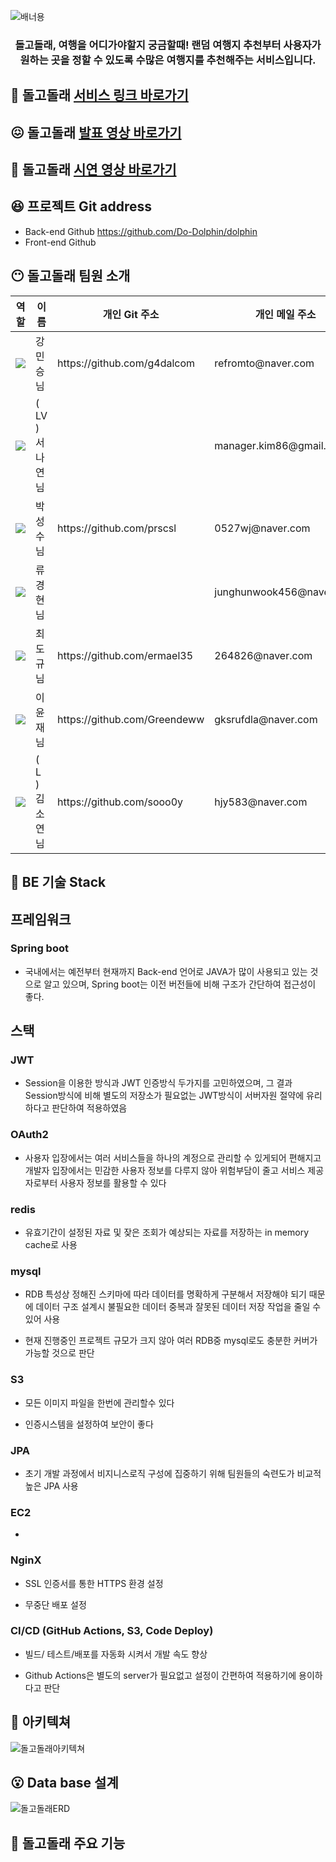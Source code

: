 ![배너용](이미지주소)

<div align="center"><h3>돌고돌래, 여행을 어디가야할지 궁금할때! 랜덤 여행지 추천부터 사용자가 원하는 곳을 정할 수 있도록 수많은 여행지를 추천해주는 서비스입니다. </h3></div>

## 🤩 돌고돌래 [서비스 링크 바로가기](http://dolgo.site/)
## 😖 돌고돌래 [발표 영상 바로가기]()
## 🤗 돌고돌래 [시연 영상 바로가기]()

## 😆 프로젝트 Git address

- Back-end Github    https://github.com/Do-Dolphin/dolphin
- Front-end Github   

## 😶 돌고돌래 팀원 소개
<!-- 표 시작 -->
<div align="center">
<table>
      <thead>
        <tr>
          <th>역할</th><th>이름</th><th>개인 Git 주소</th><th>개인 메일 주소</th>
        </tr>
      </thead>
      <tbody>
        <tr>
          <td><img src="https://img.shields.io/badge/spring-6DB33F?style=for-the-badge&logo=spring&logoColor=white"></td><td>강민승님</td><td>https://github.com/g4dalcom</td><td>refromto@naver.com</td>
        </tr>
        <tr>
          <td><img src="https://img.shields.io/badge/spring-6DB33F?style=for-the-badge&logo=spring&logoColor=white"></td><td>( LV ) 서나연님</td><td></td><td>manager.kim86@gmail.com</td>
        </tr>
        <tr>
           <td><img src="https://img.shields.io/badge/spring-6DB33F?style=for-the-badge&logo=spring&logoColor=white"></td><td>박성수님</td><td>https://github.com/prscsl</td><td>0527wj@naver.com</td>
        </tr>
        <tr>
          <td><img src="https://img.shields.io/badge/spring-6DB33F?style=for-the-badge&logo=spring&logoColor=white"></td><td>류경현님</td><td></td><td>junghunwook456@naver.com</td>
        </tr>
        <tr>
          <td><img src="https://img.shields.io/badge/react-61DAFB?style=for-the-badge&logo=react&logoColor=black"></td><td>최도규님</td><td>https://github.com/ermael35</td><td>264826@naver.com</td>
        </tr>
        <tr>
          <td><img src="https://img.shields.io/badge/react-61DAFB?style=for-the-badge&logo=react&logoColor=black"></td><td>이윤재님</td><td>https://github.com/Greendeww</td><td>gksrufdla@naver.com</td>
        </tr>
        <tr>
          <td><img src="https://img.shields.io/badge/react-61DAFB?style=for-the-badge&logo=react&logoColor=black"></td><td>( L ) 김소연님</td><td>https://github.com/sooo0y</td><td>hjy583@naver.com</td>
        </tr>
      </tbody>
    </table>
</div>
<!--표 끝--> 


## 😤 BE 기술 Stack

## 프레임워크

### Spring boot

- 국내에서는 예전부터 현재까지 Back-end 언어로 JAVA가 많이 사용되고 있는 것으로 알고 있으며, Spring boot는 이전 버전들에 비해 구조가 간단하여 접근성이 좋다.

## 스택

### JWT

- Session을 이용한 방식과 JWT 인증방식 두가지를 고민하였으며, 그 결과 Session방식에 비해 별도의 저장소가 필요없는 JWT방식이 서버자원 절약에 유리하다고 판단하여 적용하였음

### OAuth2

- 사용자 입장에서는 여러 서비스들을 하나의 계정으로 관리할 수 있게되어 편해지고 개발자 입장에서는 민감한 사용자 정보를 다루지 않아 위험부담이 줄고 서비스 제공자로부터 사용자 정보를 활용할 수 있다

### redis

- 유효기간이 설정된 자료 및 잦은 조회가 예상되는 자료를 저장하는 in memory cache로 사용

### mysql

- RDB 특성상 정해진 스키마에 따라 데이터를 명확하게 구분해서 저장해야 되기 때문에 데이터 구조 설계시 불필요한 데이터 중복과 잘못된 데이터 저장 작업을 줄일 수 있어 사용

- 현재 진행중인 프로젝트 규모가 크지 않아 여러 RDB중 mysql로도 충분한 커버가 가능할 것으로 판단

### S3

- 모든 이미지 파일을 한번에 관리할수 있다

- 인증시스템을 설정하여 보안이 좋다

### JPA

- 초기 개발 과정에서 비지니스로직 구성에 집중하기 위해 팀원들의 숙련도가 비교적 높은 JPA 사용

### EC2

- 

### NginX

- SSL 인증서를 통한 HTTPS 환경 설정

- 무중단 배포 설정

### CI/CD (GitHub Actions, S3, Code Deploy)

- 빌드/ 테스트/배포를 자동화 시켜서 개발 속도 향상

- Github Actions은 별도의 server가 필요없고 설정이 간편하여 적용하기에 용이하다고 판단


## 🙂 아키텍쳐

![돌고돌래아키텍쳐](https://user-images.githubusercontent.com/110075438/194560203-edea3aaf-e428-466c-9ec9-89933c233875.PNG)

## 😮 Data base 설계

![돌고돌래ERD](https://user-images.githubusercontent.com/110075438/194560469-5808c58a-73a1-40a0-9d45-cf054450eaa3.PNG)

## 🤩 돌고돌래 주요 기능

